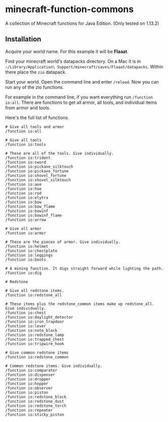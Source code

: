# minecraft-function-commons

A collection of Minecraft functions for Java Edition. (Only tested on 1.13.2)

## Installation

Acquire your world name. For this example it will be **Flaaat**.

Find your minecraft world's datapacks directory. On a Mac it is in `~/Library/Application\ Support/minecraft/saves/Flaaat/datapacks`. Within there place the `zio` datapack.

Start your world. Open the command line and enter `/reload`. Now you can run any of the zio functions.

For example in the command line, if you want everything run `/function io:all`. There are functions to get all armor, all tools, and individual items from armor and tools.

Here's the full list of functions.

```
# Give all tools and armor
/function io:all

# Give all tools
/function io:tools

# These are all of the tools. Give individually.
/function io:trident
/function io:sword
/function io:pickaxe_silktouch
/function io:pickaxe_fortune
/function io:shovel_fortune
/function io:shovel_silktouch
/function io:axe
/function io:hoe
/function io:rod
/function io:elytra
/function io:bow
/function io:bow_flame
/function io:bowinf
/function io:bowinf_flame
/function io:arrow

# Give all armor
/function io:armor

# These are the pieces of armor. Give individually.
/function io:helmet
/function io:chestplate
/function io:leggings
/function io:boots

# A mining function. It digs straight forward while lighting the path.
/function io:dig

# Redstone

# Give all redstone items.
/function io:redstone_all

# These items plus the redstone_common items make up redstone_all. Give individually.
/function io:chest
/function io:daylight_detector
/function io:iron_trapdoor
/function io:lever
/function io:note_block
/function io:redstone_lamp
/function io:trapped_chest
/function io:tripwire_hook

# Give common redstone items
/function io:redstone_common

# Common redstone items. Give individually.
/function io:comparator
/function io:dispenser
/function io:dropper
/function io:hopper
/function io:observer
/function io:piston
/function io:redstone_block
/function io:redstone_dust
/function io:redstone_torch
/function io:repeater
/function io:sticky_piston
```
